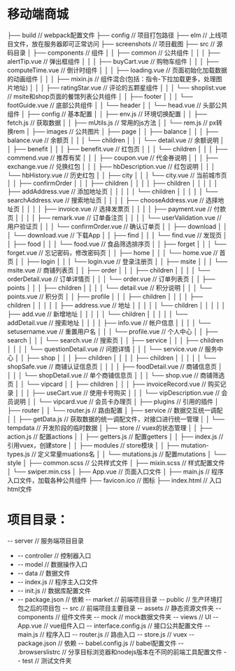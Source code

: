 # 移动端商城
├── build // webpack配置文件 ├── config // 项目打包路径 ├── elm // 上线项目文件，放在服务器即可正常访问 ├── screenshots // 项目截图 ├── src // 源码目录 │ ├── components // 组件 │ │ ├── common // 公共组件 │ │ │ ├── alertTip.vue // 弹出框组件 │ │ │ ├── buyCart.vue // 购物车组件 │ │ │ ├── computeTime.vue // 倒计时组件 │ │ │ ├── loading.vue // 页面初始化加载数据的动画组件 │ │ │ ├── mixin.js // 组件混合(包括：指令-下拉加载更多，处理图片地址) │ │ │ ├── ratingStar.vue // 评论的五颗星组件 │ │ │ └── shoplist.vue // msite和shop页面的餐馆列表公共组件 │ │ ├── footer │ │ │ └── footGuide.vue // 底部公共组件 │ │ └── header │ │ └── head.vue // 头部公共组件 │ ├── config // 基本配置 │ │ ├── env.js // 环境切换配置 │ │ ├── fetch.js // 获取数据 │ │ ├── mUtils.js // 常用的js方法 │ │ └── rem.js // px转换rem │ ├── images // 公共图片 │ ├── page │ │ ├── balance │ │ │ ├── balance.vue // 余额页 │ │ │ └── children │ │ │ └── detail.vue // 余额说明 │ │ ├── benefit │ │ │ ├── benefit.vue // 红包页 │ │ │ └── children │ │ │ ├── commend.vue // 推荐有奖 │ │ │ ├── coupon.vue // 代金券说明 │ │ │ ├── exchange.vue // 兑换红包 │ │ │ ├── hbDescription.vue // 红包说明 │ │ │ └── hbHistory.vue // 历史红包 │ │ ├── city
│ │ │ └── city.vue // 当前城市页 │ │ ├── confirmOrder │ │ │ ├── children │ │ │ │ ├── children │ │ │ │ │ ├── addAddress.vue // 添加地址页 │ │ │ │ │ └── children │ │ │ │ │ └── searchAddress.vue // 搜索地址页 │ │ │ │ ├── chooseAddress.vue // 选择地址页 │ │ │ │ ├── invoice.vue // 选择发票页 │ │ │ │ ├── payment.vue // 付款页 │ │ │ │ ├── remark.vue // 订单备注页 │ │ │ │ └── userValidation.vue // 用户验证页 │ │ │ └── confirmOrder.vue // 确认订单页 │ │ ├── download │ │ │ └── download.vue // 下载App │ │ ├── find │ │ │ └── find.vue // 发现页 │ │ ├── food │ │ │ └── food.vue // 食品筛选排序页 │ │ ├── forget │ │ │ └── forget.vue // 忘记密码，修改密码页 │ │ ├── home │ │ │ └── home.vue // 首页 │ │ ├── login │ │ │ └── login.vue // 登录注册页 │ │ ├── msite │ │ │ └── msite.vue // 商铺列表页 │ │ ├── order │ │ │ ├── children │ │ │ │ └── orderDetail.vue // 订单详情页 │ │ │ └── order.vue // 订单列表页 │ │ ├── points │ │ │ ├── children │ │ │ │ └── detail.vue // 积分说明 │ │ │ └── points.vue // 积分页 │ │ ├── profile │ │ │ ├── children │ │ │ │ ├── children │ │ │ │ │ ├── address.vue // 地址 │ │ │ │ │ └── children │ │ │ │ │ ├── add.vue // 新增地址 │ │ │ │ │ └── children │ │ │ │ │ └── addDetail.vue // 搜索地址 │ │ │ │ ├── info.vue // 帐户信息 │ │ │ │ └── setusername.vue // 重置用户名 │ │ │ └── profile.vue // 个人中心 │ │ ├── search │ │ │ └── search.vue // 搜索页 │ │ ├── service │ │ │ ├── children │ │ │ │ └── questionDetail.vue // 问题详情 │ │ │ └── service.vue // 服务中心 │ │ ├── shop │ │ │ ├── children │ │ │ │ ├── children │ │ │ │ │ └── shopSafe.vue // 商铺认证信息页 │ │ │ │ ├── foodDetail.vue // 商铺信息页 │ │ │ │ └── shopDetail.vue // 单个商铺信息页 │ │ │ └── shop.vue // 商铺筛选页 │ │ └── vipcard │ │ ├── children │ │ │ ├── invoiceRecord.vue // 购买记录 │ │ │ ├── useCart.vue // 使用卡号购买 │ │ │ └── vipDescription.vue // 会员说明 │ │ └── vipcard.vue // 会员卡办理页 │ ├── plugins // 引用的插件 │ ├── router │ │ └── router.js // 路由配置 │ ├── service // 数据交互统一调配 │ │ ├── getData.js // 获取数据的统一调配文件，对接口进行统一管理 │ │ └── tempdata // 开发阶段的临时数据 │ ├── store // vuex的状态管理 │ │ ├── action.js // 配置actions │ │ ├── getters.js // 配置getters │ │ ├── index.js // 引用vuex，创建store │ │ ├── modules // store模块 │ │ ├── mutation-types.js // 定义常量muations名 │ │ └── mutations.js // 配置mutations │ └── style │ ├── common.scss // 公共样式文件 │ ├── mixin.scss // 样式配置文件 │ └── swiper.min.css │ ├── App.vue // 页面入口文件 │ ├── main.js // 程序入口文件，加载各种公共组件 ├── favicon.ico // 图标 ├── index.html // 入口html文件
# 项目目录：
-- server  // 服务端项目目录
+  -- controller // 控制器入口
+  -- model // 数据操作入口
+  -- data // 数据文件
+  -- index.js // 程序主入口文件
+  -- init.js // 数据库配置文件
+  -- package.json // 依赖
-- market  // 前端项目目录
  --  public // 生产环境打包之后的项目包
  --  src // 前端项目主要目录
    --  assets // 静态资源文件夹
    --  components // 组件文件夹
    --  mock // mock数据文件夹
    --  views // UI
    --  App.vue // vue组件入口
    --  interface.config.js //  接口公共配置文件
    --  main.js //  程序入口
    --  router.js //  路由入口
    --  store.js  //  vuex
  --  package.json // 依赖
  --  babel.config.js // babel配置文件
  --  .browserslistrc // 分享目标浏览器和nodejs版本在不同的前端工具配置文件
-- test  // 测试文件夹

